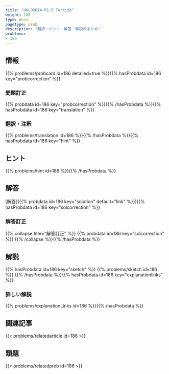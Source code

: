 ```yaml
---
title: "UKLO2014-R1-5 Turkish"
weight: 186
type: docs
pagetype: prob
description: "翻訳・ヒント・解答・解説のまとめ"
problems: 
- 186
---
```


## 情報

{{% problems/probcard id=186 detailed=true %}}{{% hasProbdata id=186 key="probcorrection" %}}

### 問題訂正

{{% probdata id=186 key="probcorrection" %}}{{% /hasProbdata %}}{{% hasProbdata id=186 key="translation" %}}

### 翻訳・注釈

{{% problems/translation id=186 %}}{{% /hasProbdata %}}{{% hasProbdata id=186 key="hint" %}}

## ヒント

{{% problems/hint id=186 %}}{{% /hasProbdata %}}

## 解答

[解答]({{% probdata id=186 key="solution" default="link" %}}){{% hasProbdata id=186 key="solcorrection" %}}

### 解答訂正

{{% collapse title="解答訂正" %}}
{{% probdata id=186 key="solcorrection" %}}
{{% /collapse %}}{{% /hasProbdata %}}

## 解説

{{% hasProbdata id=186 key="sketch" %}}
{{% problems/sketch id=186 %}}
{{% /hasProbdata %}}{{% hasProbdata id=186 key="explanationlinks" %}}

### 詳しい解説

{{% problems/explanationLinks id=186 %}}{{% /hasProbdata %}}

## 関連記事

{{< problems/relatedarticle id=186 >}}

## 類題

{{< problems/relatedprob id=186 >}}

